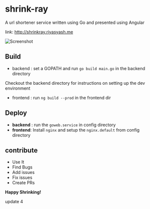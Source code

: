 # shrink-ray
A url shortener service written using Go and presented using Angular


link: http://shrinkray.riyasyash.me

![Screenshot](Screenshot.png)

## Build
* backend : set a GOPATH and run `go build main.go` in the backend directory

Checkout the backend directory for instructions on setting up the dev environment

* frontend : run `ng build --prod` in the frontend dir

## Deploy
* **backend** : run the `goweb.service` in config directory
* **frontend**: Install `nginx` and setup the `nginx.default` from config directory


## contribute
* Use It
* Find Bugs
* Add issues
* Fix issues
* Create PRs

**Happy Shrinking!**

update 4
